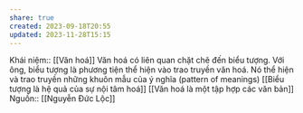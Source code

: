 ```yaml
---
share: true
created: 2023-09-18T20:55
updated: 2023-11-28T15:15
---
```

Khái niệm:: [[Văn hoá]]
Văn hoá có liên quan chặt chẽ đến biểu tượng. Với ông, biểu tượng là phương tiện thể hiện vào trao truyền văn hoá. Nó thể hiện và trao truyền những khuôn mẫu của ý nghĩa (pattern of meanings) 
[[Biểu tượng là hệ quả của sự nội tâm hoá]]
[[Văn hoá là một tập hợp các văn bản]]
Nguồn:: [[Nguyễn Đức Lộc]]
